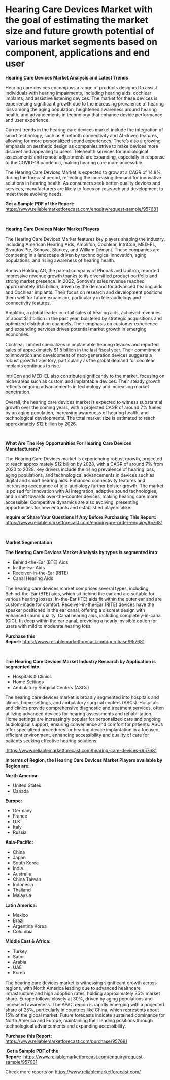 <p><h1>Hearing Care Devices Market with the goal of estimating the market size and future growth potential of various market segments based on component, applications and end user</h1></p><p><strong>Hearing Care Devices Market Analysis and Latest Trends</strong></p>
<p><p>Hearing care devices encompass a range of products designed to assist individuals with hearing impairments, including hearing aids, cochlear implants, and assistive listening devices. The market for these devices is experiencing significant growth due to the increasing prevalence of hearing loss among the aging population, heightened awareness around hearing health, and advancements in technology that enhance device performance and user experience.</p><p>Current trends in the hearing care devices market include the integration of smart technology, such as Bluetooth connectivity and AI-driven features, allowing for more personalized sound experiences. There’s also a growing emphasis on aesthetic design as companies strive to make devices more discreet and appealing to users. Telehealth services for audiological assessments and remote adjustments are expanding, especially in response to the COVID-19 pandemic, making hearing care more accessible.</p><p>The Hearing Care Devices Market is expected to grow at a CAGR of 14.8% during the forecast period, reflecting the increasing demand for innovative solutions in hearing health. As consumers seek better-quality devices and services, manufacturers are likely to focus on research and development to meet these evolving needs.</p></p>
<p><strong>Get a Sample PDF of the Report:&nbsp;</strong> <a href="https://www.reliablemarketforecast.com/enquiry/request-sample/957681?utm_campaign=3539&utm_medium=2&utm_source=Github&utm_content=ia&utm_term=21032025&utm_id=hearing-care-devices">https://www.reliablemarketforecast.com/enquiry/request-sample/957681</a></p>
<p>&nbsp;</p>
<p><strong>Hearing Care Devices Major Market Players</strong></p>
<p><p>The Hearing Care Devices Market features key players shaping the industry, including American Hearing Aids, Amplifon, Cochlear, IntriCon, MED-EL, Sivantos Pte, Sonova, Starkey, and William Demant. These companies are competing in a landscape driven by technological innovation, aging populations, and rising awareness of hearing health.</p><p>Sonova Holding AG, the parent company of Phonak and Unitron, reported impressive revenue growth thanks to its diversified product portfolio and strong market presence. In 2022, Sonova's sales revenue reached approximately $1.5 billion, driven by the demand for advanced hearing aids and Cochlear implants. Their focus on research and development positions them well for future expansion, particularly in tele-audiology and connectivity features.</p><p>Amplifon, a global leader in retail sales of hearing aids, achieved revenues of about $1.1 billion in the past year, bolstered by strategic acquisitions and optimized distribution channels. Their emphasis on customer experience and expanding services drives potential market growth in emerging economies.</p><p>Cochlear Limited specializes in implantable hearing devices and reported sales of approximately $1.5 billion in the last fiscal year. Their commitment to innovation and development of next-generation devices suggests a robust growth trajectory, particularly as the global demand for cochlear implants continues to rise.</p><p>IntriCon and MED-EL also contribute significantly to the market, focusing on niche areas such as custom and implantable devices. Their steady growth reflects ongoing advancements in technology and increasing market penetration.</p><p>Overall, the hearing care devices market is expected to witness substantial growth over the coming years, with a projected CAGR of around 7% fueled by an aging population, increasing awareness of hearing health, and technological developments. The total market size is estimated to reach approximately $12 billion by 2026.</p></p>
<p>&nbsp;</p>
<p><strong>What Are The Key Opportunities For Hearing Care Devices Manufacturers?</strong></p>
<p><p>The Hearing Care Devices market is experiencing robust growth, projected to reach approximately $12 billion by 2028, with a CAGR of around 7% from 2023 to 2028. Key drivers include the rising prevalence of hearing loss, aging populations, and technological advancements in devices such as digital and smart hearing aids. Enhanced connectivity features and increasing acceptance of tele-audiology further bolster growth. The market is poised for innovation with AI integration, adaptive sound technologies, and a shift towards over-the-counter devices, making hearing care more accessible. Competitive dynamics are also evolving, presenting opportunities for new entrants and established players alike.</p></p>
<p><strong>Inquire or Share Your Questions If Any Before Purchasing This Report:</strong> <a href="https://www.reliablemarketforecast.com/enquiry/pre-order-enquiry/957681?utm_campaign=3539&utm_medium=2&utm_source=Github&utm_content=ia&utm_term=21032025&utm_id=hearing-care-devices">https://www.reliablemarketforecast.com/enquiry/pre-order-enquiry/957681</a></p>
<p>&nbsp;</p>
<p><strong>Market Segmentation</strong></p>
<p><strong>The Hearing Care Devices Market Analysis by types is segmented into:</strong></p>
<p><ul><li>Behind-the-Ear (BTE) Aids</li><li>In-the-Ear Aids</li><li>Receiver-in-the-Ear (RITE)</li><li>Canal Hearing Aids</li></ul></p>
<p><p>The hearing care devices market comprises several types, including Behind-the-Ear (BTE) aids, which sit behind the ear and are suitable for various hearing losses. In-the-Ear (ITE) aids fit within the outer ear and are custom-made for comfort. Receiver-in-the-Ear (RITE) devices have the speaker positioned in the ear canal, offering a discreet design with enhanced sound quality. Canal hearing aids, including completely-in-canal (CIC), fit deep within the ear canal, providing a nearly invisible option for users with mild to moderate hearing loss.</p></p>
<p><strong>Purchase this Report:&nbsp;</strong><a href="https://www.reliablemarketforecast.com/purchase/957681?utm_campaign=3539&utm_medium=2&utm_source=Github&utm_content=ia&utm_term=21032025&utm_id=hearing-care-devices">https://www.reliablemarketforecast.com/purchase/957681</a></p>
<p>&nbsp;</p>
<p><strong>The Hearing Care Devices Market Industry Research by Application is segmented into:</strong></p>
<p><ul><li>Hospitals & Clinics</li><li>Home Settings</li><li>Ambulatory Surgical Centers (ASCs)</li></ul></p>
<p><p>The hearing care devices market is broadly segmented into hospitals and clinics, home settings, and ambulatory surgical centers (ASCs). Hospitals and clinics provide comprehensive diagnostic and treatment services, often utilizing advanced devices for hearing assessments and rehabilitation. Home settings are increasingly popular for personalized care and ongoing audiological support, ensuring convenience and comfort for patients. ASCs offer specialized procedures for hearing device implantation in a focused, efficient environment, enhancing accessibility and quality of care for patients seeking effective hearing solutions.</p></p>
<p><a href="https://www.reliablemarketforecast.com/hearing-care-devices-r957681?utm_campaign=3539&utm_medium=2&utm_source=Github&utm_content=ia&utm_term=21032025&utm_id=hearing-care-devices">&nbsp;https://www.reliablemarketforecast.com/hearing-care-devices-r957681</a></p>
<p><strong>In terms of Region, the Hearing Care Devices Market Players available by Region are:</strong></p>
<p>
    <p> <strong> North America: </strong>
        <ul>
            <li>United States</li>
            <li>Canada</li>
        </ul>
        </p> 
    <p> <strong> Europe: </strong>
        <ul>
            <li>Germany</li>
            <li>France</li>
            <li>U.K.</li>
            <li>Italy</li>
            <li>Russia</li>
        </ul>
        </p> 
    <p> <strong> Asia-Pacific: </strong>
        <ul>
            <li>China</li>
            <li>Japan</li>
            <li>South Korea</li>
            <li>India</li>
            <li>Australia</li>
            <li>China Taiwan</li>
            <li>Indonesia</li>
            <li>Thailand</li>
            <li>Malaysia</li>
        </ul>
        </p> 
    <p> <strong> Latin America: </strong>
        <ul>
            <li>Mexico</li>
            <li>Brazil</li>
            <li>Argentina Korea</li>
            <li>Colombia</li>
        </ul>
        </p> 
    <p> <strong> Middle East & Africa: </strong>
        <ul>
            <li>Turkey</li>
            <li>Saudi</li>
            <li>Arabia</li>
            <li>UAE</li>
            <li>Korea</li>
        </ul>
    </p>
    </p>
<p><p>The hearing care devices market is witnessing significant growth across regions, with North America leading due to advanced healthcare infrastructure and high adoption rates, holding approximately 35% market share. Europe follows closely at 30%, driven by aging populations and increased awareness. The APAC region is rapidly emerging with a projected share of 25%, particularly in countries like China, which represents about 15% of the global market. Future forecasts indicate sustained dominance for North America and Europe, maintaining their leading positions through technological advancements and expanding accessibility.</p></p>
<p><strong>Purchase this Report: </strong><a href="https://www.reliablemarketforecast.com/purchase/957681?utm_campaign=3539&utm_medium=2&utm_source=Github&utm_content=ia&utm_term=21032025&utm_id=hearing-care-devices">https://www.reliablemarketforecast.com/purchase/957681</a></p>
<p>&nbsp;<strong>Get a Sample PDF of the Report:&nbsp;&nbsp;</strong><a href="https://www.reliablemarketforecast.com/enquiry/request-sample/957681?utm_campaign=3539&utm_medium=2&utm_source=Github&utm_content=ia&utm_term=21032025&utm_id=hearing-care-devices">https://www.reliablemarketforecast.com/enquiry/request-sample/957681</a></p>
<p><strong></strong></p>
<p>Check more reports on <a href="https://www.reliablemarketforecast.com/?utm_campaign=3539&utm_medium=2&utm_source=Github&utm_content=ia&utm_term=21032025&utm_id=hearing-care-devices">https://www.reliablemarketforecast.com/</a></p>